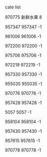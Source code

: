 cate list

970775 新鲜水果 8

957347 957347 -1

961006 961006 -1

972200 972200 -1

975706 975706 -1

972219 972219 -1

957330 957330 -1

955035 955035 -1

970776 970776 -1

957428 957428 -1

5057 5057 -1

958104 958104 -1

957430 957430 -1

957615 957615 -1

970778 970778 -1

